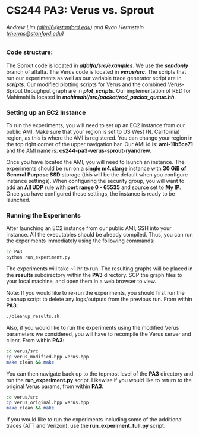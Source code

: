 # CS244 PA3: Verus vs. Sprout
###### Andrew Lim (alim16@stanford.edu) and Ryan Hermstein (rherms@stanford.edu)

### Code structure:

The Sprout code is located in ***alfalfa/src/examples***. We use the ***sendonly*** branch of alfalfa.
The Verus code is located in ***verus/src***.
The scripts that run our experiments as well as our variable trace generator script are in ***scripts***.
Our modified plotting scripts for Verus and the combined Verus-Sprout throughput graph are in ***plot_scripts***.
Our implementation of RED for Mahimahi is located in ***mahimahi/src/packet/red_packet_queue.hh***.

### Setting up an EC2 Instance

To run the experiments, you will need to set up an EC2 instance from our public AMI.
Make sure that your region is set to US West (N. California) region, as this is where
the AMI is registered. You can change your region in the top right corner of the upper 
navigation bar. Our AMI id is: **ami-11b5ce71** and the AMI name is: **cs244-pa3-verus-sprout-ryandrew**.

Once you have located the AMI, you will need to launch an instance.
The experiments should be run on a **single m4.xlarge** instance with **30 GiB of General Purpose SSD** 
storage (this will be the default when you configure instance settings). When configuring the
security group, you will want to add an **All UDP** rule with **port range 0 - 65535** and source set to **My IP**.
Once you have configured these settings, the instance is ready to be launched.

### Running the Experiments
After launching an EC2 instance from our public AMI, SSH into your instance. All the executables
should be already compiled. Thus, you can run the experiments immediately using the following commands:

```sh
cd PA3
python run_experiment.py
```
The experiments will take ~1 hr to run. The resulting graphs will be placed in the **results** subdirectory 
within the **PA3** directory. SCP the graph files to your local machine, and open them in a web browser to view.

Note: If you would like to re-run the experiments, you should first run the cleanup script to delete any logs/outputs
from the previous run. From within **PA3**:

```sh
./cleanup_results.sh
```

Also, if you would like to run the experiments using the modified Verus parameters we considered, you will have to
recompile the Verus server and client. From within **PA3**:

```sh
cd verus/src
cp verus_modified.hpp verus.hpp
make clean && make
```

You can then navigate back up to the topmost level of the **PA3** directory and run the **run_experiment.py** script.
Likewise if you would like to return to the original Verus params, from within **PA3**:

```sh
cd verus/src
cp verus_original.hpp verus.hpp
make clean && make
```

If you would like to run the experiments including some of the additional traces (ATT and Verizon), use the 
**run_experiment_full.py** script.


